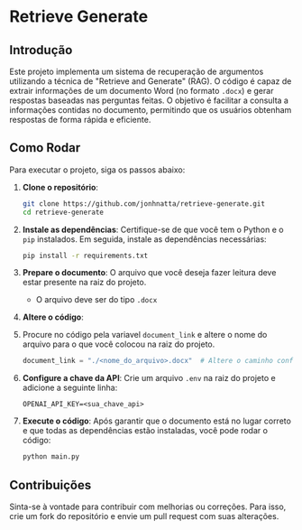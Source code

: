# Retrieve Generate

## Introdução

Este projeto implementa um sistema de recuperação de argumentos utilizando a técnica de "Retrieve and Generate" (RAG). O código é capaz de extrair informações de um documento Word (no formato `.docx`) e gerar respostas baseadas nas perguntas feitas. O objetivo é facilitar a consulta a informações contidas no documento, permitindo que os usuários obtenham respostas de forma rápida e eficiente.

## Como Rodar

Para executar o projeto, siga os passos abaixo:

1. **Clone o repositório**:
   ```bash
   git clone https://github.com/jonhnatta/retrieve-generate.git
   cd retrieve-generate
   ```

2. **Instale as dependências**:
   Certifique-se de que você tem o Python e o `pip` instalados. Em seguida, instale as dependências necessárias:
   ```bash
   pip install -r requirements.txt
   ```

3. **Prepare o documento**:
   O arquivo que você deseja fazer leitura deve estar presente na raiz do projeto.
   - O arquivo deve ser do tipo `.docx`

4. **Altere o código**:
5. Procure no código pela variavel `document_link` e altere o nome do arquivo para o que você colocou na raiz do projeto.
   ```python
   document_link = "./<nome_do_arquivo>.docx"  # Altere o caminho conforme necessário
   ```

6. **Configure a chave da API**:
   Crie um arquivo `.env` na raiz do projeto e adicione a seguinte linha:
   ```
   OPENAI_API_KEY=<sua_chave_api>
   ```

7. **Execute o código**:
   Após garantir que o documento está no lugar correto e que todas as dependências estão instaladas, você pode rodar o código:
   ```bash
   python main.py
   ```

## Contribuições

Sinta-se à vontade para contribuir com melhorias ou correções. Para isso, crie um fork do repositório e envie um pull request com suas alterações.